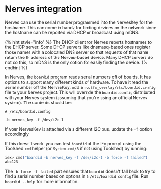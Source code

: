 # Nerves integration

Nerves can use the serial number programmed into the NervesKey for the hostname. This can come in handy for finding devices on the network since the hostname can be reported via DHCP or broadcast using mDNS.

{% hint style="info" %}
The DHCP client for Nerves reports hostnames to the DHCP server. Some DHCP servers like dnsmasq-based ones register those names with a colocated DNS server so that requests of that name return the IP address of the Nerves-based device. Many DHCP servers do not do this, so mDNS is the only option for easily finding the device.
{% endhint %}

In Nerves, the `boardid` program reads serial numbers off of boards. It has options to support many different kinds of hardware. To have it read the serial number off the NervesKey, add a `rootfs_overlay/etc/boardid.config` file to your Nerves project. This will override the `boardid.config` distributed with your Nerves system \(assuming that you're using an official Nerves system\). The contents should be:

```text
# /etc/boardid.config

-b nerves_key -f /dev/i2c-1
```

If your NervesKey is attached via a different I2C bus, update the `-f` option accordingly.

If this doesn't work, you can test `boardid` at the IEx prompt using the Toolshed `cmd` helper \(or `System.cmd/3` if not using Toolshed\) by running:

```elixir
iex> cmd("boardid -b nerves_key -f /dev/i2c-1 -b force -f failed")
abc123
```

The `-b force -f failed` part ensures that `boardid` doesn't fall back to try to find a serial number based on options in a `/etc/boardid.config` file. Run `boardid --help` for more information.

